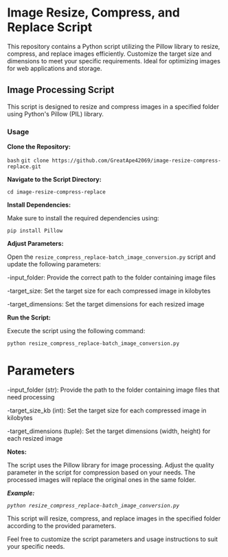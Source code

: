 # Image Resize, Compress, and Replace Script

This repository contains a Python script utilizing the Pillow library to resize, compress, and replace images efficiently. Customize the target size and dimensions to meet your specific requirements. Ideal for optimizing images for web applications and storage.

## Image Processing Script

This script is designed to resize and compress images in a specified folder using Python's Pillow (PIL) library.

### Usage

**Clone the Repository:**

```bash```
`git clone https://github.com/GreatApe42069/image-resize-compress-replace.git`

**Navigate to the Script Directory:**

`cd image-resize-compress-replace`

**Install Dependencies:**

Make sure to install the required dependencies using:

`pip install Pillow`

**Adjust Parameters:**

Open the `resize_compress_replace-batch_image_conversion.py` script and update the following parameters:

-input_folder: Provide the correct path to the folder containing image files

-target_size: Set the target size for each compressed image in kilobytes

-target_dimensions: Set the target dimensions for each resized image

**Run the Script:**

Execute the script using the following command:

`python resize_compress_replace-batch_image_conversion.py`

# Parameters

-input_folder (str): Provide the path to the folder containing image files that need processing

-target_size_kb (int): Set the target size for each compressed image in kilobytes

-target_dimensions (tuple): Set the target dimensions (width, height) for each resized image

**Notes:**

The script uses the Pillow library for image processing.
Adjust the quality parameter in the script for compression based on your needs.
The processed images will replace the original ones in the same folder.

***Example:***

*`python resize_compress_replace-batch_image_conversion.py`*

This script will resize, compress, and replace images in the specified folder according to the provided parameters.

Feel free to customize the script parameters and usage instructions to suit your specific needs.






